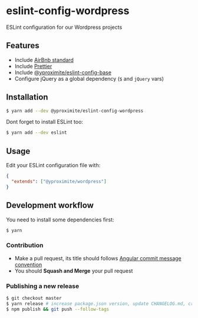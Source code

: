 # eslint-config-wordpress
ESLint configuration for our Wordpress projects

## Features

- Include [AirBnb standard](https://github.com/airbnb/javascript)
- Include [Prettier](https://github.com/prettier/prettier)
- Include [@yproximite/eslint-config-base](https://github.com/Yproximite/eslint-config-base)
- Configure jQuery as a global dependency (`$` and `jQuery` vars)

## Installation

```bash
$ yarn add --dev @yproximite/eslint-config-wordpress
```

Dont forget to install ESLint too:

```bash
$ yarn add --dev eslint
```

## Usage

Edit your ESLint configuration file with:

```json
{
  "extends": ["@yproximite/wordpress"]
}
```

## Development workflow

You need to install some dependencies first:
```bash
$ yarn
```

### Contribution

- Make a pull request, its title should follows [Angular commit message convention](https://github.com/angular/angular/blob/master/CONTRIBUTING.md#commit-message-format)
- You should **Squash and Merge** your pull request

### Publishing a new release

```bash
$ git checkout master
$ yarn release # increase package.json version, update CHANGELOG.md, create a new git tag, create a new git commit
$ npm publish && git push --follow-tags
```
